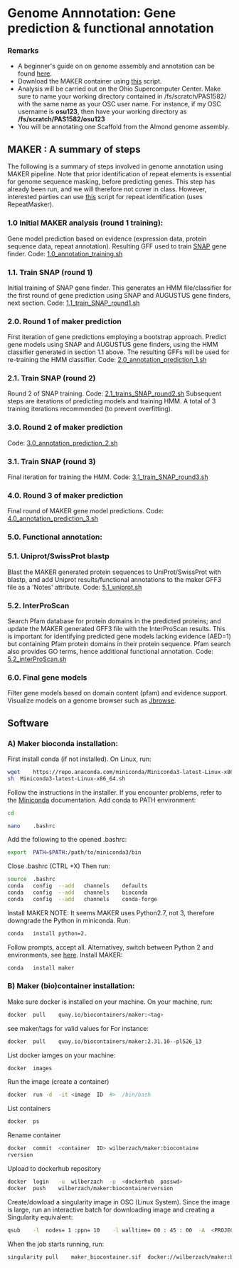 
# Genome	Annnotation: Gene prediction & functional annotation

### Remarks
* A beginner's guide on on genome assembly and annotation can be found [here](https://www.nature.com/articles/nrg3174).
* Download the MAKER container using [this](https://github.com/Wilber/Genome-Annotation/blob/master/makerContainerBuild.sh) script.
* Analysis will be carried out on the Ohio Supercomputer Center. Make sure to name your working directory contained in /fs/scratch/PAS1582/ with the same name as your OSC user name. For instance, if my OSC username is **osu123**, then have your working directory as **/fs/scratch/PAS1582/osu123**
* You will be annotating one Scaffold from the Almond genome assembly.
## MAKER :	A summary	of	steps
The following is a summary	of	steps	involved	in	genome	annotation	using	MAKER pipeline. Note that prior identification of repeat elements is essential for genome sequence masking, before predicting genes. This step has already been run, and we will therefore not cover in class. However, interested parties can use [this](https://github.com/Wilber/Genome-Annotation/blob/master/repeat_identification.sh) script for repeat identification (uses RepeatMasker).
### 1.0 Initial	MAKER analysis (round 1  training):
Gene model prediction	based	on	evidence (expression	data,	protein sequence data,	repeat	annotation). Resulting GFF used to train [SNAP](https://github.com/KorfLab/SNAP) gene finder.
Code: [1.0_annotation_training.sh](https://github.com/Wilber/Genome-Annotation/blob/master/1.0_annotation_training.sh)
### 1.1. Train SNAP (round 1)
Initial training of SNAP gene finder. This	generates an HMM file/classifier for the first round of gene prediction using SNAP and AUGUSTUS gene finders, next section.
Code: [1.1_train_SNAP_round1.sh](https://github.com/Wilber/Genome-Annotation/blob/master/1.1_train_SNAP_round1.sh)
### 2.0. Round 1 of maker prediction
First iteration of gene predictions employing a bootstrap approach. Predict gene models using SNAP and AUGUSTUS gene finders, using the HMM classifier generated in section 1.1 above. The resulting GFFs will be used for re-training the HMM classifier. 
Code: [2.0_annotation_prediction_1.sh](https://github.com/Wilber/Genome-Annotation/blob/master/2.0_annotation_prediction_1.sh)
### 2.1. Train SNAP (round 2)
Round 2 of SNAP training.
Code: [2.1_trains_SNAP_round2.sh](https://github.com/Wilber/Genome-Annotation/blob/master/2.1_train_SNAP_round2.sh)
Subsequent steps are iterations of predicting models and training HMM. A total of 3 training iterations recommended (to prevent overfitting).
### 3.0. Round 2 of maker prediction
Code: [3.0_annotation_prediction_2.sh](https://github.com/Wilber/Genome-Annotation/blob/master/3.0_annotation_prediction_2.sh)
### 3.1. Train SNAP (round 3)
Final iteration for training the HMM.
Code: [3.1_train_SNAP_round3.sh](https://github.com/Wilber/Genome-Annotation/blob/master/3.1_train_SNAP_round3.sh)
### 4.0. Round 3 of maker prediction
Final round of MAKER gene model predictions.
Code: [4.0_annotation_prediction_3.sh](https://github.com/Wilber/Genome-Annotation/blob/master/4.0_annotation_prediction_3.sh)
### 5.0. Functional	annotation:
### 5.1. Uniprot/SwissProt blastp
Blast the	MAKER	generated	protein	sequences	to UniProt/SwissProt	with	blastp,	and	add	Uniprot results/functional	annotations	to	the	maker	GFF3 file as a	'Notes' attribute.
Code: [5.1_uniprot.sh](https://github.com/Wilber/Genome-Annotation/blob/master/5.1_uniprot.sh)
### 5.2. InterProScan
Search Pfam database for protein domains in the predicted proteins;	and	update	the	MAKER	generated GFF3	file	with	the	InterProScan	results.	This	is	important	for identifying	predicted	gene	models	lacking	evidence	(AED=1)	but containing	Pfam protein	domains	in	their	protein	sequence. Pfam search also provides GO terms, hence additional functional annotation.
Code: [5.2_interProScan.sh](https://github.com/Wilber/Genome-Annotation/blob/master/5.2_interProScan.sh)
### 6.0. Final gene models
Filter	gene	models	based	on	domain	content (pfam)	and	evidence support.	Visualize	models	on	a	genome	browser	such	as	[Jbrowse](http://jbrowse.org/).


## Software

### A)	Maker	bioconda	installation:

First	install	conda	(if	not	installed).
On	Linux,	run:

```sh
wget	https://repo.anaconda.com/miniconda/Miniconda3-latest-Linux-x86_64.sh
sh	Miniconda3-latest-Linux-x86_64.sh
```
Follow	the	instructions	in	the	installer.	If	you	encounter	problems,	refer to	the	[Miniconda](https://conda.io/en/latest/miniconda.html) documentation.
Add	conda	to	PATH	environment:

```sh
cd
```

```sh
nano	.bashrc
```
Add	the	following	to	the	opened	.bashrc:
```sh
export	PATH=$PATH:/path/to/miniconda3/bin
```
Close	.bashrc	(CTRL	+X)
Then	run:
```sh
source	.bashrc
conda	config	--add	channels	defaults
conda	config	--add	channels	bioconda
conda	config	--add	channels	conda-forge
```
Install	MAKER
NOTE:	It	seems	MAKER	uses	Python2.7,	not	3,	therefore	downgrade	the
Python	in	miniconda.
Run:
```sh
conda	install	python=2.
```
Follow	prompts,	accept	all.	Alternativey,	switch	between	Python	2	and	environments,	see	[here](https://docs.anaconda.com/anaconda/user-guide/tasks/switch-environment/).
Install	MAKER:
```sh
conda	install	maker
```
### B)	Maker	(bio)container	installation:
Make	sure	docker	is	installed	on	your	machine. On	your	machine,	run:
```sh
docker	pull	quay.io/biocontainers/maker:<tag>
```
see	maker/tags for	valid	values	for	<tag>
For	instance:
```sh
docker	pull	quay.io/biocontainers/maker:2.31.10--pl526_13
```
List	docker	iamges	on	your	machine:
```sh
docker	images
```
Run	the	image	(create	a	container)
```sh
docker	run	-d	-it	<image	ID	#>	/bin/bash
```
List	containers
```sh
docker	ps
```
Rename	container
```sh
docker	commit	<container	ID>	wilberzach/maker:biocontaine
rversion
```
Upload	to	dockerhub	repository

```sh
docker	login	-u	wilberzach	-p	<dockerhub	passwd>
docker	push	wilberzach/maker:biocontainerversion
```
Create/dowload	a	singularity	image	in	OSC	(Linux	System). Since	the	image	is	large,	run	an	interactive	batch	for	downloading image	and	creating	a	Singularity	equivalent:

```sh
qsub	-l	nodes= 1 :ppn= 10	 -l	walltime= 00 : 45 : 00 	-A	<PROJECT	ID>
```
When	the	job	starts	running,	run:
```sh
singularity	pull	maker_biocontainer.sif	docker://wilberzach/maker:biocontainerversion
```
